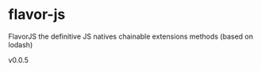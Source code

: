 # flavor-js
FlavorJS the definitive JS natives chainable extensions methods (based on lodash)

v0.0.5